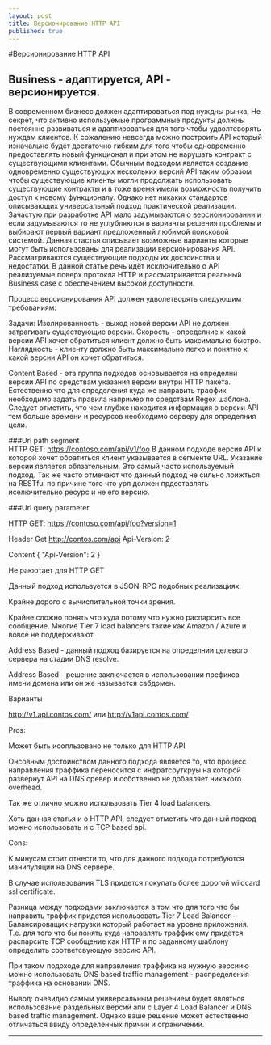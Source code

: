 ```yaml
---
layout: post
title: Версионирование HTTP API
published: true
---
```

#Версионирование HTTP API

## Business - адаптируется, API - версионируется.

В современном бизнесс должен адаптироваться под нуждны рынка, 
Не секрет, что активно используемые программные продукты должны постоянно развиваться и адаптироваться для того чтобы удволтеворять нуждам клиентов. К сожалению невсегда можно построить API который изначально будет достаточно гибким для того чтобы одновременно предоставлять новый функционал и при этом не нарушать контракт с существующими клиентами. Обычным подходом является создание одновременно существующих нескольких версий API таким образом чтобы существующие клиенты могли продолжать использовать существующие контракты и в тоже время имели возможность получить доступ к новому функционалу. Однако нет никаких стандартов описывающих универсальный подход практической реализации. Зачастую при разработке API мало задумываются о версионировании и если задумываются то не углубляются в варианты решения проблемы и выбирают первый вариант предложенный любимой поисковой системой. 
	Данная стастья описывает возможные варианты которые могут быть использованы для реализации версионирования API. Рассматриваются существующие подходы их достоинства и недостатки. В данной статье речь идёт исключительно о API реализуемые поверх протокла HTTP и рассматривается реальный Business case с обеспечением высокой доступности.

Процесс версионирования API должен удволетворять следующим требованиям: 

Задачи: 
Изолированность - выход новой версии API не должен затрагивать существующие версии.
Скорость - определние к какой версии API хочет обратиться клиент должно быть максимально быстро.
Наглядность - клиенту должно быть максимально легко и понятно к какой версии API он хочет обратиться.

Content Based - эта группа подходов основывается на определни версии API по средствам указания версии внутри HTTP пакета. Естественно что для определения куда же направить траффик необходимо задать правила например по средствам Regex шаблона. Следует отметить, что чем глубже находится информация о версии API тем больше времени и ресурсов необходимо серверу для определния цели. 

###Url path segment  
HTTP GET: https://contoso.com/api/v1/foo 
В данном подходе версия API к которой хочет обратиться клиент указывается в сегменте URL.
Указание версии является обязательным.
Это самый часто используемый подход.
Так же часто отмечают что данный подход не сильно лоижться на RESTful по причине того что урл должен прдеставлять иселючительно ресурс и не его версию. 

###Url query parameter 

HTTP GET: https://contoso.com/api/foo?version=1 



Header Get http://contos.com/api Api-Version: 2 

Content 
{ 
"Api-Version": 2 
} 


Не раюотает для HTTP GET 

Данный подход используется в JSON-RPC подобных реализациях. 

Крайне дорого с вычислительной точки зрения. 

Крайне сложно понять что куда потому что нужно распарсить все сообщение. 
Многие Tier 7 load balancers такие как Amazon / Azure и вовсе не поддерживают. 

Address Based - данный подход базируется на определнии целевого сервера на стадии DNS resolve.  

Address Based - решение заключается  в использовании префикса имени домена или он же называется сабдомен. 

Варианты 

http://v1.api.contos.com/ или http://v1api.contos.com/ 

Pros: 

Может быть исопльзовано не только для HTTP API 

Онсовным достоинством данного подхода является то, что процесс направления траффика переносится с инфратсруткруы на которой развернут API на DNS сревер и собственно не добавляет никакого overhead. 

Так же отлично можно использовать Tier 4 load balancers. 

Хоть данная статья и о HTTP API, следует отметить что данный подход можно использовать и с TCP based api. 

Cons: 

К минусам стоит отнести то, что для данного подхода потребуются манипуляции на DNS сервере. 

В случае использования TLS придется покупать более дорогой wildcard ssl certificate. 

Разница между подходами заключается в том что для того что бы направить траффик придется использовать Tier 7 Load Balancer - Балансироващик нагрузки который работает на уровне приложения. Т.е. для того что бы понять куда направлять траффик ему придется распарсить TCP сообщение как HTTP и по заданному шаблону определить соответсвующую версию API. 

При таком подоходе для направления траффика на нужную версиию можно использовать DNS based traffic management - распределения траффика на основании DNS. 

Вывод: очевидно самым универсальным решением будет являться использование раздельных версий апи с Layer 4 Load Balancer и DNS based traffic management. Однако ваше решение может естественно отличаться ввиду определенных причин и ограничений.

----
